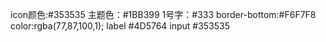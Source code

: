 icon颜色:#353535
主题色：#1BB399
1号字：#333
border-bottom:#F6F7F8
color:rgba(77,87,100,1);
label #4D5764
input #353535